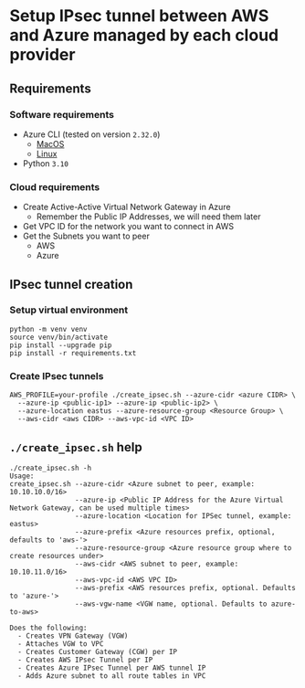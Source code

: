 # Setup IPsec tunnel between AWS and Azure managed by each cloud provider

## Requirements

### Software requirements

- Azure CLI (tested on version `2.32.0`)
  - [MacOS](https://docs.microsoft.com/en-us/cli/azure/install-azure-cli-macos)
  - [Linux](https://docs.microsoft.com/en-us/cli/azure/install-azure-cli-linux?pivots=apt)
- Python `3.10`

### Cloud requirements

- Create Active-Active Virtual Network Gateway in Azure
  - Remember the Public IP Addresses, we will need them later
- Get VPC ID for the network you want to connect in AWS
- Get the Subnets you want to peer
  - AWS
  - Azure

## IPsec tunnel creation

### Setup virtual environment

```shell
python -m venv venv
source venv/bin/activate
pip install --upgrade pip
pip install -r requirements.txt
```

### Create IPsec tunnels

```shell
AWS_PROFILE=your-profile ./create_ipsec.sh --azure-cidr <azure CIDR> \
  --azure-ip <public-ip1> --azure-ip <public-ip2> \
  --azure-location eastus --azure-resource-group <Resource Group> \
  --aws-cidr <aws CIDR> --aws-vpc-id <VPC ID>
```

## `./create_ipsec.sh` help

```shell
./create_ipsec.sh -h
Usage:
create_ipsec.sh --azure-cidr <Azure subnet to peer, example: 10.10.10.0/16>
                --azure-ip <Public IP Address for the Azure Virtual Network Gateway, can be used multiple times>
                --azure-location <Location for IPSec tunnel, example: eastus>
                --azure-prefix <Azure resources prefix, optional, defaults to 'aws-'>
                --azure-resource-group <Azure resource group where to create resources under>
                --aws-cidr <AWS subnet to peer, example: 10.10.11.0/16>
                --aws-vpc-id <AWS VPC ID>
                --aws-prefix <AWS resources prefix, optional. Defaults to 'azure-'>
                --aws-vgw-name <VGW name, optional. Defaults to azure-to-aws>

Does the following:
  - Creates VPN Gateway (VGW)
  - Attaches VGW to VPC
  - Creates Customer Gateway (CGW) per IP
  - Creates AWS IPsec Tunnel per IP
  - Creates Azure IPsec Tunnel per AWS tunnel IP
  - Adds Azure subnet to all route tables in VPC
```
